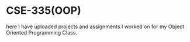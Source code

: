 # CSE-335(OOP)

here I have uploaded projects and assignments I worked on for my Object Oriented Programming Class.
